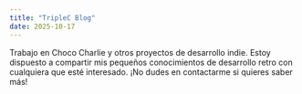 ```yaml
---
title: "TripleC Blog"
date: 2025-10-17
---
```


Trabajo en Choco Charlie y otros proyectos de desarrollo indie.
Estoy dispuesto a compartir mis pequeños conocimientos de desarrollo retro con cualquiera que esté interesado.
¡No dudes en contactarme si quieres saber más!

